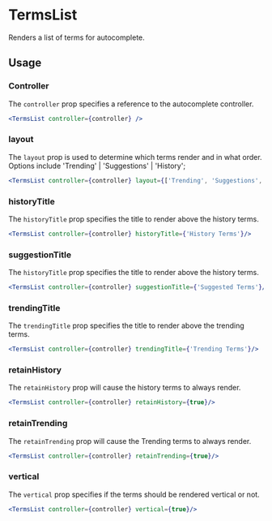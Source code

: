 # TermsList

Renders a list of terms for autocomplete. 

## Usage

### Controller

The `controller` prop specifies a reference to the autocomplete controller.

```jsx
<TermsList controller={controller} />
```

### layout

The `layout` prop is used to determine which terms render and in what order. Options include 'Trending' | 'Suggestions' | 'History';

```jsx
<TermsList controller={controller} layout={['Trending', 'Suggestions', 'History']}/>
```

### historyTitle

The `historyTitle` prop specifies the title to render above the history terms.

```jsx
<TermsList controller={controller} historyTitle={'History Terms'}/>
```

### suggestionTitle

The `historyTitle` prop specifies the title to render above the history terms.

```jsx
<TermsList controller={controller} suggestionTitle={'Suggested Terms'}/>
```

### trendingTitle

The `trendingTitle` prop specifies the title to render above the trending terms.

```jsx
<TermsList controller={controller} trendingTitle={'Trending Terms'}/>
```


### retainHistory

The `retainHistory` prop will cause the history terms to always render. 

```jsx
<TermsList controller={controller} retainHistory={true}/>
```

### retainTrending

The `retainTrending` prop will cause the Trending terms to always render. 

```jsx
<TermsList controller={controller} retainTrending={true}/>
```

### vertical

The `vertical` prop specifies if the terms should be rendered vertical or not. 

```jsx
<TermsList controller={controller} vertical={true}/>
```
